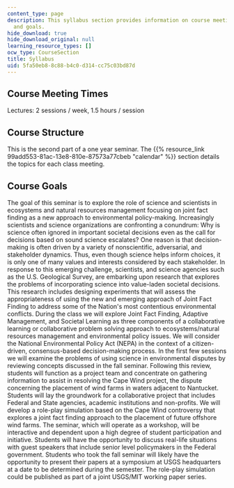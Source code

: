 ```yaml
---
content_type: page
description: This syllabus section provides information on course meeting times, structure,
  and goals.
hide_download: true
hide_download_original: null
learning_resource_types: []
ocw_type: CourseSection
title: Syllabus
uid: 5fa50eb8-8c88-b4c0-d314-cc75c03bd87d
---
```


Course Meeting Times
--------------------

Lectures: 2 sessions / week, 1.5 hours / session

Course Structure
----------------

This is the second part of a one year seminar. The {{% resource_link 99add553-81ac-13e8-810e-87573a77cbeb "calendar" %}} section details the topics for each class meeting.

Course Goals
------------

The goal of this seminar is to explore the role of science and scientists in ecosystems and natural resources management focusing on joint fact finding as a new approach to environmental policy-making. Increasingly scientists and science organizations are confronting a conundrum: Why is science often ignored in important societal decisions even as the call for decisions based on sound science escalates? One reason is that decision-making is often driven by a variety of nonscientific, adversarial, and stakeholder dynamics. Thus, even though science helps inform choices, it is only one of many values and interests considered by each stakeholder. In response to this emerging challenge, scientists, and science agencies such as the U.S. Geological Survey, are embarking upon research that explores the problems of incorporating science into value-laden societal decisions. This research includes designing experiments that will assess the appropriateness of using the new and emerging approach of Joint Fact Finding to address some of the Nation's most contentious environmental conflicts. During the class we will explore Joint Fact Finding, Adaptive Management, and Societal Learning as three components of a collaborative learning or collaborative problem solving approach to ecosystems/natural resources management and environmental policy issues. We will consider the National Environmental Policy Act (NEPA) in the context of a citizen-driven, consensus-based decision-making process. In the first few sessions we will examine the problems of using science in environmental disputes by reviewing concepts discussed in the fall seminar. Following this review, students will function as a project team and concentrate on gathering information to assist in resolving the Cape Wind project, the dispute concerning the placement of wind farms in waters adjacent to Nantucket. Students will lay the groundwork for a collaborative project that includes Federal and State agencies, academic institutions and non-profits. We will develop a role-play simulation based on the Cape Wind controversy that explores a joint fact finding approach to the placement of future offshore wind farms. The seminar, which will operate as a workshop, will be interactive and dependent upon a high degree of student participation and initiative. Students will have the opportunity to discuss real-life situations with guest speakers that include senior level policymakers in the Federal government. Students who took the fall seminar will likely have the opportunity to present their papers at a symposium at USGS headquarters at a date to be determined during the semester. The role-play simulation could be published as part of a joint USGS/MIT working paper series.